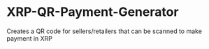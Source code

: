 # XRP-QR-Payment-Generator
Creates a QR code for sellers/retailers that can be scanned to make payment in XRP
